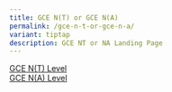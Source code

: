```yaml
---
title: GCE N(T) or GCE N(A)
permalink: /gce-n-t-or-gce-n-a/
variant: tiptap
description: GCE NT or NA Landing Page
---
```

<div class="isomer-card-grid"><a rel="noopener noreferrer nofollow" href="/gce-na-level" class="isomer-card"><div class="isomer-card-body"><div class="isomer-card-title">GCE N(T) Level</div><div class="isomer-card-link"> </div></div></a>
<a rel="noopener noreferrer nofollow" href="/gce-na-level" class="isomer-card">
<div class="isomer-card-body">
<div class="isomer-card-title">GCE N(A) Level</div>
<div class="isomer-card-link"></div>
</div>
</a>
</div>
<p></p>